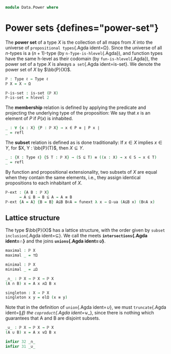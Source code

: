 <!--
```agda
open import 1Lab.Prelude

open import Data.Sum
```
-->

```agda
module Data.Power where
```

<!--
```agda
private variable
  ℓ : Level
  X : Type ℓ
```
-->

# Power sets {defines="power-set"}

The **power set** of a type $X$ is the collection of all maps from $X$
into the universe of `propositional types`{.Agda ident=Ω}. Since
the universe of all $n$-types is a $(n+1)$-type (by
`n-Type-is-hlevel`{.Agda}), and function types have the same h-level as
their codomain (by `fun-is-hlevel`{.Agda}), the power set of a type $X$ is
always `a set`{.Agda ident=is-set}. We denote the power set of $X$ by
$\bb{P}(X)$.

```agda
ℙ : Type ℓ → Type ℓ
ℙ X = X → Ω

ℙ-is-set : is-set (ℙ X)
ℙ-is-set = hlevel 2
```

The **membership** relation is defined by applying the predicate and
projecting the underlying type of the proposition: We say that $x$ is an
element of $P$ if $P(x)$ is inhabited.

```agda
_ : ∀ {x : X} {P : ℙ X} → x ∈ P ≡ ∣ P x ∣
_ = refl
```

The **subset** relation is defined as is done traditionally: If $x \in
X$ implies $x \in Y$, for $X, Y : \bb{P}(T)$, then $X \subseteq Y$.

```agda
_ : {X : Type ℓ} {S T : ℙ X} → (S ⊆ T) ≡ ((x : X) → x ∈ S → x ∈ T)
_ = refl
```

By function and propositional extensionality, two subsets of $X$ are
equal when they contain the same elements, i.e., they assign identical
propositions to each inhabitant of $X$.

```agda
ℙ-ext : {A B : ℙ X}
      → A ⊆ B → B ⊆ A → A ≡ B
ℙ-ext {A = A} {B = B} A⊆B B⊂A = funext λ x → Ω-ua (A⊆B x) (B⊂A x)
```

## Lattice structure

The type $\bb{P}(X)$ has a lattice structure, with the order given by
`subset inclusion`{.Agda ident=⊆}. We call the meets
**`intersections`{.Agda ident=_∩_}** and the joins **`unions`{.Agda
ident=_∪_}**.

```agda
maximal : ℙ X
maximal _ = ⊤Ω

minimal : ℙ X
minimal _ = ⊥Ω

_∩_ : ℙ X → ℙ X → ℙ X
(A ∩ B) x = A x ∧Ω B x
```

<!--
```agda
_ = ∥_∥
_ = _⊎_
```
-->

```agda
singleton : X → ℙ X
singleton x y = elΩ (x ≡ y)
```

Note that in the definition of `union`{.Agda ident=_∪_}, we must
`truncate`{.Agda ident=∥_∥} the `coproduct`{.Agda ident=_⊎_}, since there
is nothing which guarantees that A and B are disjoint subsets.

```agda
_∪_ : ℙ X → ℙ X → ℙ X
(A ∪ B) x = A x ∨Ω B x

infixr 32 _∩_
infixr 31 _∪_
```
